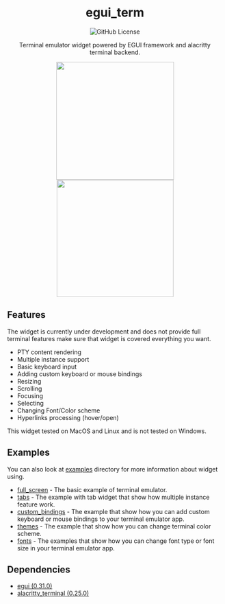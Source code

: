 <div align="center">

# egui_term

![GitHub License](https://img.shields.io/github/license/Harzu/iced_term)

Terminal emulator widget powered by EGUI framework and alacritty terminal backend.

<a href="./examples/full_screen">
  <img src="examples/full_screen/assets/screenshot.png" width="275px">
</a>
<a href="./examples/tabs">
  <img src="examples/tabs/assets/screenshot.png" width="273px">
</a>

</div>

## Features

The widget is currently under development and does not provide full terminal features make sure that widget is covered everything you want.

- PTY content rendering
- Multiple instance support
- Basic keyboard input
- Adding custom keyboard or mouse bindings
- Resizing
- Scrolling
- Focusing
- Selecting
- Changing Font/Color scheme
- Hyperlinks processing (hover/open)

This widget tested on MacOS and Linux and is not tested on Windows.

## Examples

You can also look at [examples](./examples) directory for more information about widget using.

- [full_screen](./examples/full_screen/) - The basic example of terminal emulator.
- [tabs](./examples/tabs/) - The example with tab widget that show how multiple instance feature work.
- [custom_bindings](./examples/custom_bindings/) - The example that show how you can add custom keyboard or mouse bindings to your terminal emulator app.
- [themes](./examples/themes/) - The example that show how you can change terminal color scheme.
- [fonts](./examples/fonts/) - The examples that show how you can change font type or font size in your terminal emulator app.

## Dependencies

 - [egui (0.31.0)](https://github.com/emilk/egui)
 - [alacritty_terminal (0.25.0)](https://github.com/alacritty/alacritty)
